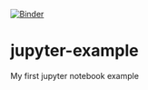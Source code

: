 [![Binder](https://mybinder.org/badge_logo.svg)](https://mybinder.org/v2/gh/jianhuizhai/jupyter-example/master)

# jupyter-example
My first jupyter notebook example

